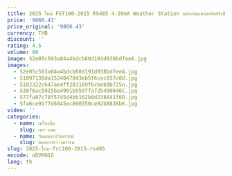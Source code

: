 ```yaml
---
title: 2025 ใหม่ FST100-2015 RS485 4-20mA Weather Station พลังงานแสงอาทิตย์รังสี Pyranometer Sensor
price: '9866.43'
price_original: '9866.43'
currency: THB
discount: ''
rating: 4.5
volume: 90
image: S2e05c503a84a4bdcb60d191d938bdfeeA.jpg
images:
  - S2e05c503a84a4bdcb60d191d938bdfeeA.jpg
  - S1097138da1524047843eb5f6cec657c0U.jpg
  - S102322c647ae4ff281169f6cbeb9b725n.jpg
  - S38f6ac5915ba4901b55dffa72b490846C.jpg
  - S77fa87c78f5745d4bb162b0d238841f6D.jpg
  - Sfa6ce91f7d6945ec890350ce92b8836bK.jpg
video: ''
categories:
  - name: เครื่องมือ
    slug: เคร-องม
  - name: วัดและการวิเคราะห์
    slug: ดและการว-เคราะห
slug: 2025-ใหม-fst100-2015-rs485
encode: oDVKH1G
lang: th
---
```

  